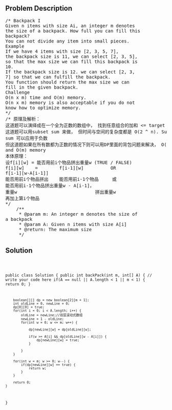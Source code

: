 <!--
<style>
  body { font-family: Arial, sans-serif; }
  .container { max-width: 100%; margin: 0 auto; padding: 10px; }
  .comment-block { max-width: 30%; background-color: #f9f9f9; padding: 10px; border-left: 5px solid #ccc; overflow-wrap: break-word; white-space: pre-wrap; }
  .code-block { background-color: #f4f4f4; padding: 10px; border: 1px solid #ddd; overflow-wrap: break-word; white-space: pre-wrap; }
</style>
-->

<div class='container'>
<h2>Problem Description</h2>
<div class='comment-block'>
<pre>
/* Backpack I
Given n items with size Ai, an integer m denotes
the size of a backpack. How full you can fill this
backpack?
You can not divide any item into small pieces.
Example
If we have 4 items with size [2, 3, 5, 7],
the backpack size is 11, we can select [2, 3, 5],
so that the max size we can fill this backpack is
10.
If the backpack size is 12. we can select [2, 3,
7] so that we can fulfill the backpack.
You function should return the max size we can
fill in the given backpack.
Challenge
O(n x m) time and O(m) memory.
O(n x m) memory is also acceptable if you do not
know how to optimize memory.
*/
/* 原理及解析：
这道题可以演绎成在一个全为正数的数组中， 找到任意组合的加和 <= target 的最大值，
这道题可以用subset sum 来做， 但时间与空间的复杂度都是 O(2 ^ n). Subset
sum 可以应用于负数
但这道题如果在所有数都为正数的情况下则可以用DP里面的背包问题来解决， O(n x m) time
and O(m) memory
本体原理：
设f[i][w] = 能否用前i个物品拼出重量w (TRUE / FALSE)
f[i][w]    =        f[i-1][w]          OR
f[i-1][w-A[i-1]]
能否用前i个物品拼出    能否用前i-1个物品     或
能否用前i-1个物品拼出重量w - A[i-1]，
重量w                             拼出重量w
再加上第i个物品
*/
    /**
     * @param m: An integer m denotes the size of
a backpack
     * @param A: Given n items with size A[i]
     * @return: The maximum size
     */
</pre>
</div>

<h2>Solution</h2>
<div class='code-block'>
<pre><code class='language-java'>

public class Solution {
    public int backPack(int m, int[] A) {
        // write your code here
        if(A == null || A.length < 1 || m < 1) {
            return 0;
        }
        
        boolean[][] dp = new boolean[2][m + 1];
        int oldLine = 0, newLine = 0;
        dp[0][0] = true;
        for(int i = 0; i < A.length; i++) {
            oldLine = newLine;//双层滚动式数组
            newLine = 1 - oldLine;
            for(int w = 0; w <= m; w++) {
                
                dp[newLine][w] = dp[oldLine][w];
                
                if(w >= A[i] && dp[oldLine][w - A[i]]) {
                    dp[newLine][w] = true;
                }
                
            }
        }
        
        for(int w = m; w >= 0; w--) {
            if(dp[newLine][w] == true) {
                return w;
            }
        }
        
        return 0;
    }
}</code></pre>
</div>
</div>

